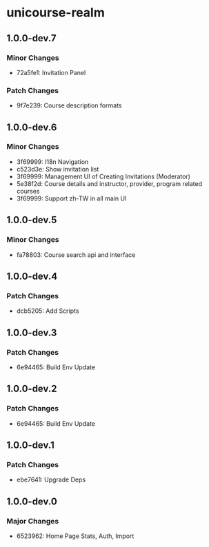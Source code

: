 # unicourse-realm

## 1.0.0-dev.7

### Minor Changes

-   72a5fe1: Invitation Panel

### Patch Changes

-   9f7e239: Course description formats

## 1.0.0-dev.6

### Minor Changes

-   3f69999: I18n Navigation
-   c523d3e: Show invitation list
-   3f69999: Management UI of Creating Invitations (Moderator)
-   5e38f2d: Course details and instructor, provider, program related courses
-   3f69999: Support zh-TW in all main UI

## 1.0.0-dev.5

### Minor Changes

-   fa78803: Course search api and interface

## 1.0.0-dev.4

### Patch Changes

-   dcb5205: Add Scripts

## 1.0.0-dev.3

### Patch Changes

-   6e94465: Build Env Update

## 1.0.0-dev.2

### Patch Changes

-   6e94465: Build Env Update

## 1.0.0-dev.1

### Patch Changes

-   ebe7641: Upgrade Deps

## 1.0.0-dev.0

### Major Changes

-   6523962: Home Page Stats, Auth, Import
